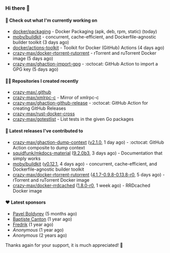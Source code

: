 ### Hi there 👋

#### 👷 Check out what I'm currently working on

- [docker/packaging](https://github.com/docker/packaging) - Docker Packaging (apk, deb, rpm, static) (today)
- [moby/buildkit](https://github.com/moby/buildkit) - concurrent, cache-efficient, and Dockerfile-agnostic builder toolkit (3 days ago)
- [docker/actions-toolkit](https://github.com/docker/actions-toolkit) - Toolkit for Docker (GitHub) Actions (4 days ago)
- [crazy-max/docker-rtorrent-rutorrent](https://github.com/crazy-max/docker-rtorrent-rutorrent) - rTorrent and ruTorrent Docker image (5 days ago)
- [crazy-max/ghaction-import-gpg](https://github.com/crazy-max/ghaction-import-gpg) - :octocat: GitHub Action to import a GPG key (5 days ago)

#### 👨‍💻 Repositories I created recently

- [crazy-max/.github](https://github.com/crazy-max/.github)
- [crazy-max/xmlrpc-c](https://github.com/crazy-max/xmlrpc-c) - Mirror of xmlrpc-c
- [crazy-max/ghaction-github-release](https://github.com/crazy-max/ghaction-github-release) - :octocat: GitHub Action for creating GitHub Releases
- [crazy-max/rust-docker-cross](https://github.com/crazy-max/rust-docker-cross)
- [crazy-max/gotestlist](https://github.com/crazy-max/gotestlist) - List tests in the given Go packages

#### 🚀 Latest releases I've contributed to

- [crazy-max/ghaction-dump-context](https://github.com/crazy-max/ghaction-dump-context) ([v2.1.0](https://github.com/crazy-max/ghaction-dump-context/releases/tag/v2.1.0), 1 day ago) - :octocat: GitHub Action composite to dump context
- [squidfunk/mkdocs-material](https://github.com/squidfunk/mkdocs-material) ([9.2.0b3](https://github.com/squidfunk/mkdocs-material/releases/tag/9.2.0b3), 3 days ago) - Documentation that simply works
- [moby/buildkit](https://github.com/moby/buildkit) ([v0.12.1](https://github.com/moby/buildkit/releases/tag/v0.12.1), 4 days ago) - concurrent, cache-efficient, and Dockerfile-agnostic builder toolkit
- [crazy-max/docker-rtorrent-rutorrent](https://github.com/crazy-max/docker-rtorrent-rutorrent) ([4.1.7-0.9.8-0.13.8-r0](https://github.com/crazy-max/docker-rtorrent-rutorrent/releases/tag/4.1.7-0.9.8-0.13.8-r0), 5 days ago) - rTorrent and ruTorrent Docker image
- [crazy-max/docker-rrdcached](https://github.com/crazy-max/docker-rrdcached) ([1.8.0-r0](https://github.com/crazy-max/docker-rrdcached/releases/tag/1.8.0-r0), 1 week ago) - RRDcached Docker image

#### ❤️ Latest sponsors
- [Pavel Boldyrev](https://github.com/bpg) (5 months ago)
- [Baptiste Canton](https://github.com/batmac) (1 year ago)
- [Fredrik](https://github.com/fredrikscode) (1 year ago)
- _Anonymous_ (1 year ago)
- _Anonymous_ (2 years ago)

Thanks again for your support, it is much appreciated! 🙏
